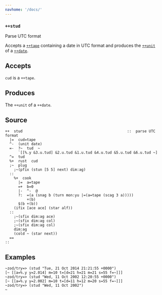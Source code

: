 ```yaml
---
navhome: '/docs/'
---
```


### `++stud`

Parse UTC format

Accepts a [`++tape`]() containing a date in UTC format and produces the
[`++unit`]() of a [`++date`]().

## Accepts

`cud` is a `++tape`.

## Produces

The `++unit` of a `++date`.

## Source

    ++  stud                                                ::  parse UTC format
      |=  cud=tape
      ^-  (unit date)
      =-  ?~  tud  ~ 
          `[[%.y &3.u.tud] &2.u.tud &1.u.tud &4.u.tud &5.u.tud &6.u.tud ~]
      ^=  tud
      %+  rust  cud
      ;~  plug
        ;~(pfix (stun [5 5] next) dim:ag)
      ::
        %+  cook
          |=  a=tape
          =+  b=0
          |-  ^-  @
          ?:  =(a (snag b (turn mon:yu |=(a=tape (scag 3 a)))))
              +(b)
          $(b +(b))
        (ifix [ace ace] (star alf))
      ::
        ;~(sfix dim:ag ace)  
        ;~(sfix dim:ag col)
        ;~(sfix dim:ag col)  
        dim:ag  
        (cold ~ (star next))
      ==
    ::

## Examples

    ~zod/try=> (stud "Tue, 21 Oct 2014 21:21:55 +0000")
    [~ [[a=%.y y=2.014] m=10 t=[d=21 h=21 m=21 s=55 f=~]]]
    ~zod/try=> (stud "Wed, 11 Oct 2002 12:20:55 +0000")
    [~ [[a=%.y y=2.002] m=10 t=[d=11 h=12 m=20 s=55 f=~]]]
    ~zod/try=> (stud "Wed, 11 Oct 2002")
    ~
